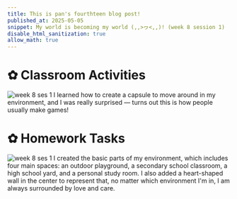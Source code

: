```yaml
---
title: This is pan's fourthteen blog post!
published_at: 2025-05-05
snippet: My world is becoming my world (,,>ヮ<,,)! (week 8 session 1)
disable_html_sanitization: true
allow_math: true
---
```


# ✿ Classroom Activities
![week 8 ses 1](classroomactivities/week8/w8s1.png)
I learned how to create a capsule to move around in my environment, and I was really surprised — turns out this is how people usually make games!

# ✿ Homework Tasks
![week 8 ses 1](homeworktasks/week8/w8s1.jpg)
I created the basic parts of my environment, which includes four main spaces: an outdoor playground, a secondary school classroom, a high school yard, and a personal study room. I also added a heart-shaped wall in the center to represent that, no matter which environment I'm in, I am always surrounded by love and care.
